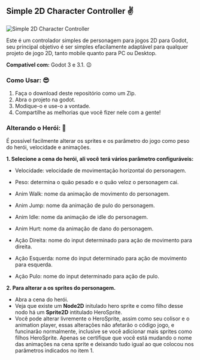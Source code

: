 ## Simple 2D Character Controller :v:

<img src="https://raw.githubusercontent.com/RodrigoMedeirosrRS/Simple-2D-Character-Controller/master/icon.png" alt="Simple 2D Character Controller" />

Este é um controlador simples de personagem para jogos 2D para Godot, seu principal objetivo é ser simples efacilamente adaptável para qualquer projeto de jogo 2D, tanto mobile quanto para PC ou Desktop. 

**Compatível com:** Godot 3 e 3.1. :wink:

### Como Usar: :sunglasses:
1. Faça o download deste repositório como um Zip.
2. Abra o projeto na godot.
3. Modique-o e use-o a vontade.
4. Compartilhe as melhorias que você fizer nele com a gente!

### Alterando o Herói: :metal:
É possível facilmente alterar os sprites e os parâmetro do jogo como peso do herói, velocidade e animações.

**1. Selecione a cena do herói, ali você terá vários parâmetro configuráveis:**
- Velocidade: velocidade de movimentação horizontal do personagem.
- Peso: determina o quão pesado e o quão veloz o personagem cai.

- Anim Walk: nome da animação de movimento do personagem.
- Anim Jump: nome da animação de pulo do personagem.
- Anim Idle: nome da animação de idle do personagem.
- Anim Hurt: nome da animação de dano do personagem.

- Ação Direita: nome do input determinado para ação de movimento para direita.
- Ação Esquerda: nome do input determinado para ação de movimento para esquerda.
- Ação Pulo: nome do input determinado para ação de pulo.

**2. Para alterar a os sprites do personagem.**
- Abra a cena do herói.
- Veja que existe um **Node2D** initulado hero sprite e como filho desse nodo há um **Sprite2D** intitulado HeroSprite.
- Você pode alterar livremente o HeroSprite, assim como seu colisor e o animation player, essas alterações não afetarão o código jogo, e funcinarão normalmente, inclusive se você adicionar mais sprites como filhos HeroSprite. Apenas se certifique que você está mudando o nome das animações na cena sprite e deixando tudo igual ao que colocou nos parâmetros indicados no item 1.

